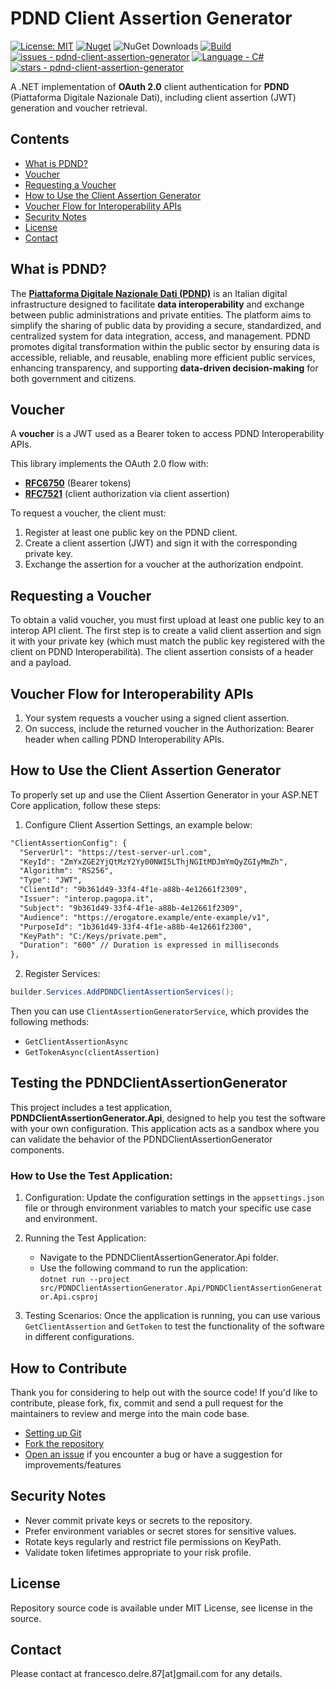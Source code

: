 # PDND Client Assertion Generator

[![License: MIT](https://img.shields.io/badge/License-MIT-yellow.svg)](https://opensource.org/licenses/MIT)
[![Nuget](https://img.shields.io/nuget/v/PDNDClientAssertionGenerator?style=plastic)](https://www.nuget.org/packages/PDNDClientAssertionGenerator)
![NuGet Downloads](https://img.shields.io/nuget/dt/PDNDClientAssertionGenerator)
[![Build](https://github.com/italia/pdnd-client-assertion-generator/actions/workflows/dotnet.yml/badge.svg)](https://github.com/italia/pdnd-client-assertion-generator/actions/workflows/dotnet.yml)
[![issues - pdnd-client-assertion-generator](https://img.shields.io/github/issues/italia/pdnd-client-assertion-generator)](https://github.com/italia/pdnd-client-assertion-generator/issues)
[![Language - C#](https://img.shields.io/static/v1?label=Language&message=C%23&color=blueviolet)](https://dotnet.microsoft.com/it-it/languages/csharp)
[![stars - pdnd-client-assertion-generator](https://img.shields.io/github/stars/italia/pdnd-client-assertion-generator?style=social)](https://github.com/italia/pdnd-client-assertion-generator)

A .NET implementation of **OAuth 2.0** client authentication for **PDND** (Piattaforma Digitale Nazionale Dati), including client assertion (JWT) generation and voucher retrieval.

## Contents
- [What is PDND?](#what-is-pdnd)
- [Voucher](#voucher)
- [Requesting a Voucher](#requesting-a-voucher)
- [How to Use the Client Assertion Generator](#how-to-use-the-client-assertion-generator)
- [Voucher Flow for Interoperability APIs](#voucher-flow-for-interoperability-apis)
- [Security Notes](#security-notes)
- [License](#license)
- [Contact](#contact)

## What is PDND?
The **[Piattaforma Digitale Nazionale Dati (PDND)](https://developers.italia.it/it/pdnd/)** is an Italian digital infrastructure designed to facilitate **data interoperability** and exchange between public administrations and private entities. The platform aims to simplify the sharing of public data by providing a secure, standardized, and centralized system for data integration, access, and management. PDND promotes digital transformation within the public sector by ensuring data is accessible, reliable, and reusable, enabling more efficient public services, enhancing transparency, and supporting **data-driven decision-making** for both government and citizens.

## Voucher
A **voucher** is a JWT used as a Bearer token to access PDND Interoperability APIs.

This library implements the OAuth 2.0 flow with:

- [**RFC6750**](https://datatracker.ietf.org/doc/html/rfc6750) (Bearer tokens)
- [**RFC7521**](https://datatracker.ietf.org/doc/html/rfc7521) (client authorization via client assertion)

To request a voucher, the client must:
1. Register at least one public key on the PDND client.
2. Create a client assertion (JWT) and sign it with the corresponding private key.
3. Exchange the assertion for a voucher at the authorization endpoint.

## Requesting a Voucher
To obtain a valid voucher, you must first upload at least one public key to an interop API client. The first step is to create a valid client assertion and sign it with your private key (which must match the public key registered with the client on PDND Interoperabilità). The client assertion consists of a header and a payload.

## Voucher Flow for Interoperability APIs
1. Your system requests a voucher using a signed client assertion.
2. On success, include the returned voucher in the Authorization: Bearer <token> header when calling PDND Interoperability APIs.

## How to Use the Client Assertion Generator
To properly set up and use the Client Assertion Generator in your ASP.NET Core application, follow these steps:

1. Configure Client Assertion Settings, an example below:
  ```xml
  "ClientAssertionConfig": {
    "ServerUrl": "https://test-server-url.com",
    "KeyId": "ZmYxZGE2YjQtMzY2Yy00NWI5LThjNGItMDJmYmQyZGIyMmZh",
    "Algorithm": "RS256",
    "Type": "JWT",
    "ClientId": "9b361d49-33f4-4f1e-a88b-4e12661f2309",
    "Issuer": "interop.pagopa.it",
    "Subject": "9b361d49-33f4-4f1e-a88b-4e12661f2309",
    "Audience": "https://erogatore.example/ente-example/v1",
    "PurposeId": "1b361d49-33f4-4f1e-a88b-4e12661f2300",
    "KeyPath": "C:/Keys/private.pem",
    "Duration": "600" // Duration is expressed in milliseconds
  },
  ```

2. Register Services:
  ```csharp
  builder.Services.AddPDNDClientAssertionServices();
  ```

Then you can use `ClientAssertionGeneratorService`, which provides the following methods:
- `GetClientAssertionAsync`
- `GetTokenAsync(clientAssertion)`

## Testing the PDNDClientAssertionGenerator
This project includes a test application, **PDNDClientAssertionGenerator.Api**, designed to help you test the software with your own configuration. This application acts as a sandbox where you can validate the behavior of the PDNDClientAssertionGenerator components.

### How to Use the Test Application:

1. Configuration: Update the configuration settings in the `appsettings.json` file or through environment variables to match your specific use case and environment.

2. Running the Test Application:
    - Navigate to the PDNDClientAssertionGenerator.Api folder.
    - Use the following command to run the application:  
      `dotnet run --project src/PDNDClientAssertionGenerator.Api/PDNDClientAssertionGenerator.Api.csproj`
  
3. Testing Scenarios: Once the application is running, you can use various `GetClientAssertion` and `GetToken` to test the functionality of the software in different configurations.

## How to Contribute
Thank you for considering to help out with the source code!
If you'd like to contribute, please fork, fix, commit and send a pull request for the maintainers to review and merge into the main code base.

 * [Setting up Git](https://docs.github.com/en/get-started/getting-started-with-git/set-up-git)
 * [Fork the repository](https://docs.github.com/en/pull-requests/collaborating-with-pull-requests/working-with-forks/fork-a-repo)
 * [Open an issue](https://github.com/italia/pdnd-client-assertion-generator/issues) if you encounter a bug or have a suggestion for improvements/features

## Security Notes
- Never commit private keys or secrets to the repository.
- Prefer environment variables or secret stores for sensitive values.
- Rotate keys regularly and restrict file permissions on KeyPath.
- Validate token lifetimes appropriate to your risk profile.

## License
Repository source code is available under MIT License, see license in the source.

## Contact
Please contact at francesco.delre.87[at]gmail.com for any details.

